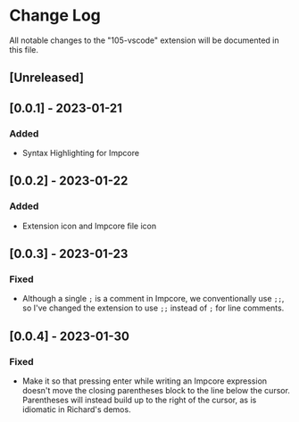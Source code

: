 # Change Log

All notable changes to the "105-vscode" extension will be documented in this file.


## [Unreleased]

## [0.0.1] - 2023-01-21
### Added
- Syntax Highlighting for Impcore

## [0.0.2] - 2023-01-22
### Added
- Extension icon and Impcore file icon

## [0.0.3] - 2023-01-23
### Fixed
- Although a single `;` is a comment in Impcore, we conventionally use `;;`, so I've changed the extension to use `;;` instead of `;` for line comments. 

## [0.0.4] - 2023-01-30
### Fixed
- Make it so that pressing enter while writing an Impcore expression doesn't move the closing parentheses block to the line below the cursor. Parentheses will instead build up to the right of the cursor, as is idiomatic in Richard's demos.

